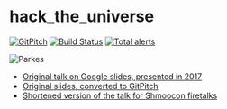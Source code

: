 # hack_the_universe

[![GitPitch](https://gitpitch.com/assets/badge.svg)](https://gitpitch.com/hotpeppersec/hack_the_universe/master) [![Build Status](https://travis-ci.com/hotpeppersec/hack_the_universe.svg?branch=master)](https://travis-ci.com/hotpeppersec/hack_the_universe) [![Total alerts](https://img.shields.io/lgtm/alerts/g/hotpeppersec/hack_the_universe.svg?logo=lgtm&logoWidth=18)](https://lgtm.com/projects/g/hotpeppersec/hack_the_universe/alerts/)

![Parkes](https://github.com/hotpeppersec/hack_the_universe/blob/master/assets/img/Parkes_radio_telescope.jpg)

- [Original talk on Google slides, presented in 2017](https://docs.google.com/presentation/d/15SsmWDigwKuY_t6yHhm1zHls5Sz6r3hq3XSGUgyuw-M/)
- [Original slides, converted to GitPitch](https://gitpitch.com/hotpeppersec/hack_the_universe/)
- [Shortened version of the talk for Shmoocon firetalks](https://gitpitch.com/hotpeppersec/hack_the_universe/master?p=shmoo_firetalks)

